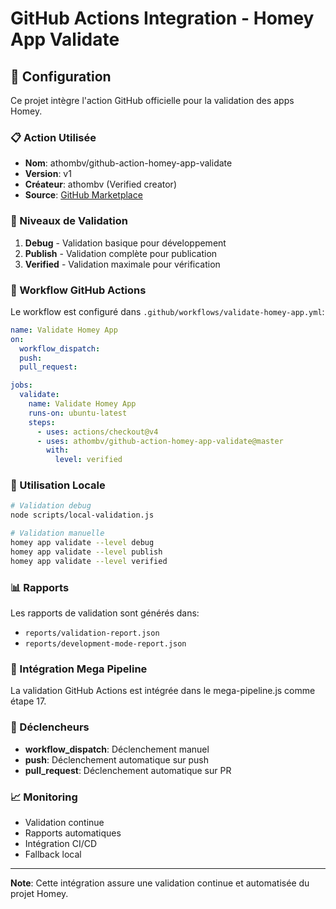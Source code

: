 # GitHub Actions Integration - Homey App Validate

## 🚀 Configuration

Ce projet intègre l'action GitHub officielle pour la validation des apps Homey.

### 📋 Action Utilisée

- **Nom**: athombv/github-action-homey-app-validate
- **Version**: v1
- **Créateur**: athombv (Verified creator)
- **Source**: [GitHub Marketplace](https://github.com/marketplace/actions/homey-app-validate)

### 🎯 Niveaux de Validation

1. **Debug** - Validation basique pour développement
2. **Publish** - Validation complète pour publication
3. **Verified** - Validation maximale pour vérification

### 📁 Workflow GitHub Actions

Le workflow est configuré dans `.github/workflows/validate-homey-app.yml`:

```yaml
name: Validate Homey App
on:
  workflow_dispatch:
  push:
  pull_request:

jobs:
  validate:
    name: Validate Homey App
    runs-on: ubuntu-latest
    steps:
      - uses: actions/checkout@v4
      - uses: athombv/github-action-homey-app-validate@master
        with:
          level: verified
```

### 🔧 Utilisation Locale

```bash
# Validation debug
node scripts/local-validation.js

# Validation manuelle
homey app validate --level debug
homey app validate --level publish
homey app validate --level verified
```

### 📊 Rapports

Les rapports de validation sont générés dans:
- `reports/validation-report.json`
- `reports/development-mode-report.json`

### 🎯 Intégration Mega Pipeline

La validation GitHub Actions est intégrée dans le mega-pipeline.js comme étape 17.

### 🔄 Déclencheurs

- **workflow_dispatch**: Déclenchement manuel
- **push**: Déclenchement automatique sur push
- **pull_request**: Déclenchement automatique sur PR

### 📈 Monitoring

- Validation continue
- Rapports automatiques
- Intégration CI/CD
- Fallback local

---

**Note**: Cette intégration assure une validation continue et automatisée du projet Homey.
